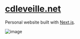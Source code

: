 # [cdleveille.net](https://www.cdleveille.net)

Personal website built with [Next.js](https://nextjs.org/).

![image](https://user-images.githubusercontent.com/1410481/182275923-ce762fe9-3e8e-4ebf-b511-cdca0f732c15.png)
